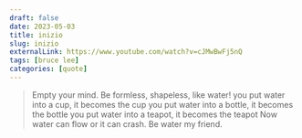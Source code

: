 ```yaml
---
draft: false
date: 2023-05-03
title: inizio
slug: inizio
externalLink: https://www.youtube.com/watch?v=cJMwBwFj5nQ
tags: [bruce lee]
categories: [quote]
---
```


> Empty your mind.
> Be formless, shapeless, like water!
> you put water into a cup, it becomes the cup
> you put water into a bottle, it becomes the bottle
> you put water into a teapot, it becomes the teapot
> Now water can flow or it can crash.
> Be water my friend.